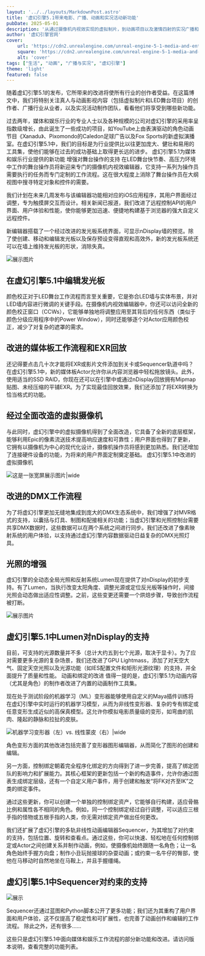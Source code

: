 ```yaml
---
layout: '../../layouts/MarkdownPost.astro'
title: '虚幻引擎5.1带来电影、广播、动画和实况活动新功能'
pubDate: 2025-05-01
description: '从通过摄像机内视效实现的虚拟制片，到动画项目以及激情四射的实况广播和活动，虚幻引擎为媒体和娱乐管线提供了更庞大、更健壮、更易用的工具集。来看看有哪些新功能吧。'
author: '虚幻引擎官网'
cover:
    url: 'https://cdn2.unrealengine.com/unreal-engine-5-1-media-and-entertainment-header-1920x1080-d314b1b23459.jpg?resize=1&w=1920'
    square: 'https://cdn2.unrealengine.com/unreal-engine-5-1-media-and-entertainment-header-1920x1080-d314b1b23459.jpg?resize=1&w=1920'
    alt: 'cover'
tags: ["生活", "动画", "广播与实况", "虚幻引擎"]
theme: 'light'
featured: false
---
```



随着虚幻引擎5.1的发布，它所带来的改进将使所有行业的创作者受益。在这篇博文中，我们将特别关注真人与动画影视内容（包括虚拟制片和LED舞台项目）的创作者、广播行业从业者，以及实况活动制作团队，看看他们将享受到哪些新功能。

过去两年，媒体和娱乐行业的专业人士以及各种规模的公司对虚幻引擎的采用率呈指数级增长，由此诞生了一些成功的项目，如YouTube上由表演驱动的角色动画节目《Xanadu》、Pixomondo的Caledon足球广告以及Fox Sports的新虚拟演播室。在虚幻引擎5.1中，我们的目标是为行业提供比以往更加庞大、健壮和易用的工具集，使他们能够在过去的成功基础上取得更长远的进步。
虚幻引擎5.1为媒体和娱乐行业提供的新功能
增强对舞台操作的支持
在LED舞台快节奏、高压力环境中工作的舞台操作员将新迎来专门的摄像机内视效编辑器，它支持一系列为操作员需要执行的任务而专门定制的工作流程。这在很大程度上消除了舞台操作员在大纲视图中搜寻特定对象和控件的需要。

我们计划在未来几周发布与该编辑器功能相对应的iOS应用程序，其用户界面经过调整，专为触摸屏交互而设计。相关新闻已报道，我们改进了远程控制API的用户界面、用户体验和性能，使你能够更加迅速、便捷地构建基于浏览器的强大自定义远程控件。

新编辑器搭载了一个经过改进的发光板系统界面，可显示nDisplay墙的预览。除了使创建、移动和编辑发光板以及保存预设变得直观和高效外，新的发光板系统还可以在墙上维持发光板的形状，消除失真。

![展示图片](https://cdn2.unrealengine.com/editing-light-cards-in-unreal-engine-5-1-1920x1080-4a117d589f77.jpg?resize=1&w=1920)

## 在虚幻引擎5.1中编辑发光板

颜色校正对于LED舞台工作流程而言至关重要，它是弥合LED墙与实体布景，并对LED墙内容进行微调的关键手段。在摄像机内视效编辑器中，你还可以访问全新的颜色校正窗口（CCWs），它能够单独地将调整应用至其背后的任何东西（类似于颜色分级应用程序中的Power Window），同时还能够逐个对Actor应用颜色校正，减少了对复杂的遮罩的需求。

## 改进的媒体板工作流程和EXR回放

还记得要点击几十次才能将EXR或影片文件添加到关卡或Sequencer轨道中吗？在虚幻引擎5.1中，新的媒体板Actor允许你从内容浏览器中轻松拖放镜头。此外，使用适当的SSD RAID，你现在还可以在引擎中或通过nDisplay回放拥有Mipmap贴图、未经压缩的平铺EXR。为了实现最佳回放效果，我们还添加了将EXR转换为恰当格式的功能。

## 经过全面改造的虚拟摄像机

与此同时，虚幻引擎中的虚拟摄像机得到了全面改造，它具备了全新的底层框架，能够利用Epic的像素流送技术提高响应速度和可靠性；用户界面也得到了更新，它拥有以摄像机为中心的现代化设计，摄像机操作员将感到更加熟悉。我们还增加了连接硬件设备的功能，为将来的用户界面定制奠定基础。
虚幻引擎5.1中改进的虚拟摄像机

![这是一张宽屏展示图片|wide](https://cdn2.unrealengine.com/enhanced-vcam-in-unreal-engine-5-1-1920x1080-0534e1a4c66f.jpg?resize=1&w=1920)

## 改进的DMX工作流程

为了将虚幻引擎更加无缝地集成到庞大的DMX生态系统中，我们增强了对MVR格式的支持，以囊括与灯具、制图和配接相关的功能；当虚幻引擎和光照控制台需要共享DMX数据时，这些数据可以在两个系统之间进行同步。我们还改进了像素映射系统的用户体验，以支持通过虚幻引擎内容数据驱动日益复杂的DMX光照灯具。

## 光照的增强

虚幻引擎的全动态全局光照和反射系统Lumen现在提供了对nDisplay的初步支持。有了Lumen，当执行改变太阳角度、调整光源或定位反光板等操作时，间接光照会动态做出适应性调整。之前，这些变更还需要一个烘焙步骤，导致创作流程被打断。

![展示图片](https://cdn2.unrealengine.com/lumen-support-for-ndisplay-in-unreal-engine-5-1-1920x1080-33c908592bd0.jpg?resize=1&w=1920)

## 虚幻引擎5.1中Lumen对nDisplay的支持

目前，可支持的光源数量并不多（总计大约五到七个光源，取决于显卡）。为了应对需要更多光源的复杂场景，我们还改进了GPU Lightmass，添加了对天空大气、固定天空光照以及光源功能（如IES配置文件和矩形光源纹理）的支持，并全面提升了质量和性能。
动画和绑定的改进
值得一提的是，虚幻引擎5.1为动画内容（尤其是角色）的制作者改进了内置的动画制作工具集。

现在处于测试阶段的机器学习（ML）变形器能够使用自定义的Maya插件训练将在虚幻引擎中实时运行的机器学习模型，从而为非线性变形器、复杂的专有绑定或任意变形生成近似的高保真模型。这允许你模拟电影质量级的变形，如弯曲的肌肉、隆起的静脉和拉扯的皮肤。

![机器学习变形器（左）vs. 线性蒙皮（右）|wide](https://cdn2.unrealengine.com/machine-learning-deformer-in-unreal-engine-5-1-off-1920x1080-326c44f4c4a3.jpg?resize=1&w=1000)

角色变形方面的其他改进包括完善了变形器图形编辑器，从而简化了图形的创建和编辑。

另一方面，控制绑定朝着完全程序化绑定的方向得到了进一步完善，提高了绑定团队的影响力和扩展能力。其核心框架的更新包括一个新的构造事件，允许你通过图表生成绑定层级，还有一个自定义用户事件，用于创建和触发“将FK对齐至IK”之类的绑定事件。

通过这些更新，你可以创建一个单独的控制绑定资产，它能够自行构建，适应骨骼比例和属性各不相同的角色。例如，同一个控制绑定经过自行调整，可以适应三根手指的怪物或五根手指的人类，你无需对绑定资产做出任何更改。

我们还扩展了虚幻引擎的多轨非线性动画编辑器Sequencer，为其增加了对约束的支持，包括位置、旋转和查看点。通过这些，你可以快速、轻松地在任何控制绑定或Actor之间创建关系并制作动画，例如，使摄像机始终跟随一名角色；让一名角色始终手握方向盘；制作小丑玩抛接球的杂耍动画；或约束一名牛仔的臀部，使他在马移动时自然地坐在马鞍上，并且手握缰绳。

## 虚幻引擎5.1中Sequencer对约束的支持

![展示](https://cdn2.unrealengine.com/sequencer-support-for-constraints-in-unreal-engine-5-1-1920x1080-126851c2a874.jpg?resize=1&w=1920)

Sequencer还通过蓝图和Python脚本公开了更多功能；我们还为其重构了用户界面和用户体验，这不仅提高了稳定性和可扩展性，也完善了动画创作和编辑的工作流程。
除此之外，还有很多……

这些只是虚幻引擎5.1中面向媒体和娱乐工作流程的部分新功能和改进。请访问版本说明，查看完整的功能列表。

